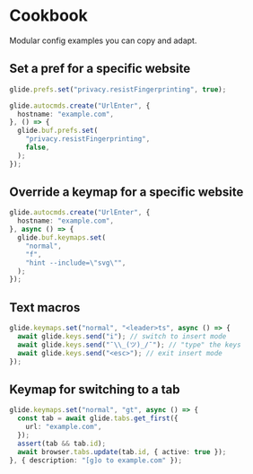# Cookbook

Modular config examples you can copy and adapt.

## Set a pref for a specific website

```typescript
glide.prefs.set("privacy.resistFingerprinting", true);

glide.autocmds.create("UrlEnter", {
  hostname: "example.com",
}, () => {
  glide.buf.prefs.set(
    "privacy.resistFingerprinting",
    false,
  );
});
```

## Override a keymap for a specific website

```typescript
glide.autocmds.create("UrlEnter", {
  hostname: "example.com",
}, async () => {
  glide.buf.keymaps.set(
    "normal",
    "f",
    "hint --include=\"svg\"",
  );
});
```

## Text macros

```typescript
glide.keymaps.set("normal", "<leader>ts", async () => {
  await glide.keys.send("i"); // switch to insert mode
  await glide.keys.send("¯\\_(ツ)_/¯"); // "type" the keys
  await glide.keys.send("<esc>"); // exit insert mode
});
```

## Keymap for switching to a tab

```typescript
glide.keymaps.set("normal", "gt", async () => {
  const tab = await glide.tabs.get_first({
    url: "example.com",
  });
  assert(tab && tab.id);
  await browser.tabs.update(tab.id, { active: true });
}, { description: "[g]o to example.com" });
```
